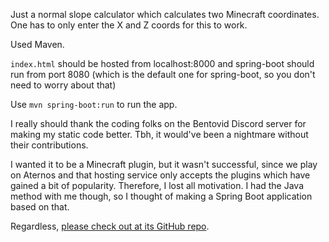Just a normal slope calculator which calculates two Minecraft coordinates. One has to only enter the X and Z coords for this to work. 

Used Maven.

`index.html` should be hosted from localhost:8000 
and spring-boot should run from port 8080
(which is the default one for spring-boot, so you don't need to worry about that)

Use `mvn spring-boot:run` to run the app.

I really should thank the coding folks on the Bentovid Discord server for making my static code better. Tbh, it would've been a nightmare without their contributions.

I wanted it to be a Minecraft plugin, but it wasn't successful, since we play on Aternos and that hosting service only accepts the plugins which have gained a bit of popularity. Therefore, I lost all motivation. I had the Java method with me though, so I thought of making a Spring Boot application based on that.

Regardless, [please check out at its GitHub repo](https://github.com/FlyingSaturn/yaw-calculator).
